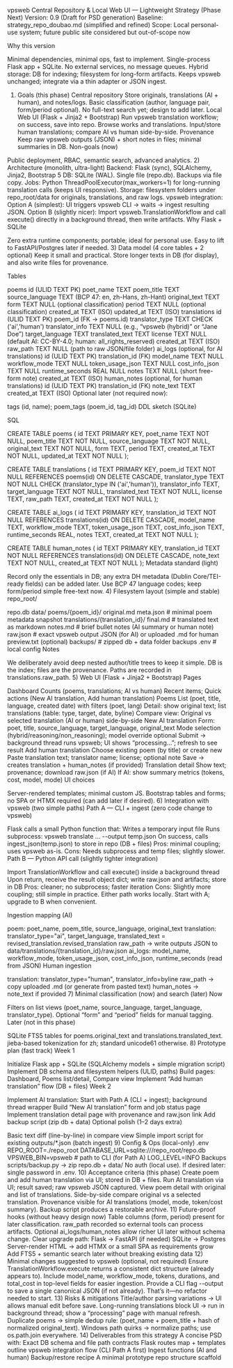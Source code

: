 vpsweb Central Repository & Local Web UI — Lightweight Strategy (Phase Next)
Version: 0.9 (Draft for PSD generation)
Baseline: strategy_repo_doubao.md (simplified and refined)
Scope: Local personal-use system; future public site considered but out-of-scope now

Why this version

Minimal dependencies, minimal ops, fast to implement.
Single-process Flask app + SQLite. No external services, no message queues.
Hybrid storage: DB for indexing; filesystem for long-form artifacts.
Keeps vpsweb unchanged; integrate via a thin adapter or JSON ingest.
1) Goals (this phase)
Central repository
Store originals, translations (AI + human), and notes/logs.
Basic classification (author, language pair, form/period optional).
No full-text search yet; design to add later.
Local Web UI (Flask + Jinja2 + Bootstrap)
Run vpsweb translation workflow; on success, save into repo.
Browse works and translations.
Input/store human translations; compare AI vs human side-by-side.
Provenance
Keep raw vpsweb outputs (JSON) + short notes in files; minimal summaries in DB.
Non-goals (now)

Public deployment, RBAC, semantic search, advanced analytics.
2) Architecture (monolith, ultra-light)
Backend: Flask (sync), SQLAlchemy, Jinja2, Bootstrap 5
DB: SQLite (WAL). Single file (repo.db). Backups via file copy.
Jobs: Python ThreadPoolExecutor(max_workers=1) for long-running translation calls (keeps UI responsive).
Storage: filesystem folders under repo_root/data for originals, translations, and raw logs.
vpsweb integration:
Option A (simplest): UI triggers vpsweb CLI → waits → ingest resulting JSON.
Option B (slightly nicer): Import vpsweb.TranslationWorkflow and call execute() directly in a background thread, then write artifacts.
Why Flask + SQLite

Zero extra runtime components; portable; ideal for personal use.
Easy to lift to FastAPI/Postgres later if needed.
3) Data model (4 core tables + 2 optional)
Keep it small and practical. Store longer texts in DB (for display), and also write files for provenance.

Tables

poems
id (ULID TEXT PK)
poet_name TEXT
poem_title TEXT
source_language TEXT (BCP 47: en, zh-Hans, zh-Hant)
original_text TEXT
form TEXT NULL (optional classification)
period TEXT NULL (optional classification)
created_at TEXT (ISO) updated_at TEXT (ISO)
translations
id (ULID TEXT PK)
poem_id (FK -> poems.id)
translator_type TEXT CHECK ('ai','human')
translator_info TEXT NULL (e.g., “vpsweb (hybrid)” or “Jane Doe”)
target_language TEXT
translated_text TEXT
license TEXT NULL (default AI: CC-BY-4.0; human: all_rights_reserved)
created_at TEXT (ISO)
raw_path TEXT NULL (path to raw JSON/file folder)
ai_logs (optional, for AI translations)
id (ULID TEXT PK)
translation_id (FK)
model_name TEXT NULL
workflow_mode TEXT NULL
token_usage_json TEXT NULL
cost_info_json TEXT NULL
runtime_seconds REAL NULL
notes TEXT NULL (short free-form note)
created_at TEXT (ISO)
human_notes (optional, for human translations)
id (ULID TEXT PK)
translation_id (FK)
note_text TEXT
created_at TEXT (ISO)
Optional later (not required now):

tags (id, name); poem_tags (poem_id, tag_id)
DDL sketch (SQLite)

SQL

CREATE TABLE poems (
  id TEXT PRIMARY KEY,
  poet_name TEXT NOT NULL,
  poem_title TEXT NOT NULL,
  source_language TEXT NOT NULL,
  original_text TEXT NOT NULL,
  form TEXT,
  period TEXT,
  created_at TEXT NOT NULL,
  updated_at TEXT NOT NULL
);

CREATE TABLE translations (
  id TEXT PRIMARY KEY,
  poem_id TEXT NOT NULL REFERENCES poems(id) ON DELETE CASCADE,
  translator_type TEXT NOT NULL CHECK (translator_type IN ('ai','human')),
  translator_info TEXT,
  target_language TEXT NOT NULL,
  translated_text TEXT NOT NULL,
  license TEXT,
  raw_path TEXT,
  created_at TEXT NOT NULL
);

CREATE TABLE ai_logs (
  id TEXT PRIMARY KEY,
  translation_id TEXT NOT NULL REFERENCES translations(id) ON DELETE CASCADE,
  model_name TEXT,
  workflow_mode TEXT,
  token_usage_json TEXT,
  cost_info_json TEXT,
  runtime_seconds REAL,
  notes TEXT,
  created_at TEXT NOT NULL
);

CREATE TABLE human_notes (
  id TEXT PRIMARY KEY,
  translation_id TEXT NOT NULL REFERENCES translations(id) ON DELETE CASCADE,
  note_text TEXT NOT NULL,
  created_at TEXT NOT NULL
);
Metadata standard (light)

Record only the essentials in DB; any extra DH metadata (Dublin Core/TEI-ready fields) can be added later.
Use BCP 47 language codes; keep form/period simple free-text now.
4) Filesystem layout (simple and stable)
repo_root/

repo.db
data/
poems/{poem_id}/
original.md
meta.json # minimal poem metadata snapshot
translations/{translation_id}/
final.md # translated text as markdown
notes.md # brief bullet notes (AI summary or human note)
raw.json # exact vpsweb output JSON (for AI) or uploaded .md for human
preview.txt (optional)
backups/ # zipped db + data folder backups
.env # local config
Notes

We deliberately avoid deep nested author/title trees to keep it simple.
DB is the index; files are the provenance. Paths are recorded in translations.raw_path.
5) Web UI (Flask + Jinja2 + Bootstrap)
Pages

Dashboard
Counts (poems, translations; AI vs human)
Recent items; Quick actions (New AI translation, Add human translation)
Poems
List (poet, title, language, created date) with filters (poet, lang)
Detail: show original text; list translations (table: type, target, date, byline)
Compare view: Original vs selected translation (AI or human) side-by-side
New AI translation
Form: poet, title, source_language, target_language, original_text
Mode selection (hybrid/reasoning/non_reasoning); model override optional
Submit → background thread runs vpsweb; UI shows “processing…”; refresh to see result
Add human translation
Choose existing poem (by title) or create new
Paste translation text; translator name; license; optional note
Save → creates translation + human_notes (if provided)
Translation detail
Show text; provenance; download raw.json (if AI)
If AI: show summary metrics (tokens, cost, model, mode)
UI choices

Server-rendered templates; minimal custom JS.
Bootstrap tables and forms; no SPA or HTMX required (can add later if desired).
6) Integration with vpsweb (two simple paths)
Path A — CLI + ingest (zero code change to vpsweb)

Flask calls a small Python function that:
Writes a temporary input file
Runs subprocess: vpsweb translate ... --output temp.json
On success, calls ingest_json(temp.json) to store in repo (DB + files)
Pros: minimal coupling; uses vpsweb as-is.
Cons: Needs subprocess and temp files; slightly slower.
Path B — Python API call (slightly tighter integration)

Import TranslationWorkflow and call execute() inside a background thread
Upon return, receive the result object dict; write raw.json and artifacts; store in DB
Pros: cleaner; no subprocess; faster iteration
Cons: Slightly more coupling; still simple in practice.
Either path works locally. Start with A; upgrade to B when convenient.

Ingestion mapping (AI)

poem: poet_name, poem_title, source_language, original_text
translation: translator_type="ai", target_language, translated_text = revised_translation.revised_translation
raw_path → write outputs JSON to data/translations/{translation_id}/raw.json
ai_logs: model_name, workflow_mode, token_usage_json, cost_info_json, runtime_seconds (read from JSON)
Human ingestion

translation: translator_type="human", translator_info=byline
raw_path → copy uploaded .md (or generate from pasted text)
human_notes → note_text if provided
7) Minimal classification (now) and search (later)
Now

Filters on list views (poet_name, source_language, target_language, translator_type).
Optional “form” and “period” fields for manual tagging.
Later (not in this phase)

SQLite FTS5 tables for poems.original_text and translations.translated_text.
jieba-based tokenization for zh; standard unicode61 otherwise.
8) Prototype plan (fast track)
Week 1

Initialize Flask app + SQLite (SQLAlchemy models + simple migration script)
Implement DB schema and filesystem helpers (ULID, paths)
Build pages: Dashboard, Poems list/detail, Compare view
Implement “Add human translation” flow (DB + files)
Week 2

Implement AI translation:
Start with Path A (CLI + ingest); background thread wrapper
Build “New AI translation” form and job status page
Implement translation detail page with provenance and raw.json link
Add backup script (zip db + data)
Optional polish (1–2 days extra)

Basic text diff (line-by-line) in compare view
Simple import script for existing outputs/*.json (batch ingest)
9) Config & Ops (local-only)
.env
REPO_ROOT=./repo_root
DATABASE_URL=sqlite:///repo_root/repo.db
VPSWEB_BIN=vpsweb # path to CLI (for Path A)
LOG_LEVEL=INFO
Backups
scripts/backup.py → zip repo.db + data/
No auth (local use). If desired later: single password in .env.
10) Acceptance criteria (this phase)
Create poem and add human translation via UI; stored in DB + files.
Run AI translation via UI; result saved; raw vpsweb JSON captured.
View poem detail with original and list of translations.
Side-by-side compare original vs a selected translation.
Provenance visible for AI translations (model, mode, token/cost summary).
Backup script produces a restorable archive.
11) Future-proof hooks (without heavy design now)
Table columns (form, period) present for later classification.
raw_path recorded so external tools can process artifacts.
Optional ai_logs/human_notes allow richer UI later without schema change.
Clear upgrade path:
Flask → FastAPI (if needed)
SQLite → Postgres
Server-render HTML → add HTMX or a small SPA as requirements grow
Add FTS5 + semantic search later without breaking existing data
12) Minimal changes suggested to vpsweb (optional, not required)
Ensure TranslationWorkflow.execute returns a consistent dict structure (already appears to).
Include model_name, workflow_mode, tokens, durations, and total_cost in top-level fields for easier ingestion.
Provide a CLI flag --output <json> to save a single canonical JSON (if not already).
That’s it—no refactor needed to start.
13) Risks & mitigations
Title/author parsing variations → UI allows manual edit before save.
Long-running translations block UI → run in background thread; show a “processing” page with manual refresh.
Duplicate poems → simple dedup rule: (poet_name + poem_title + hash of normalized original_text).
Windows path quirks → normalize paths; use os.path.join everywhere.
14) Deliverables from this strategy
A concise PSD with:
Exact DB schema and file path contracts
Flask routes map + templates outline
vpsweb integration flow (CLI Path A first)
Ingest functions (AI and human)
Backup/restore recipe
A minimal prototype repo structure scaffold